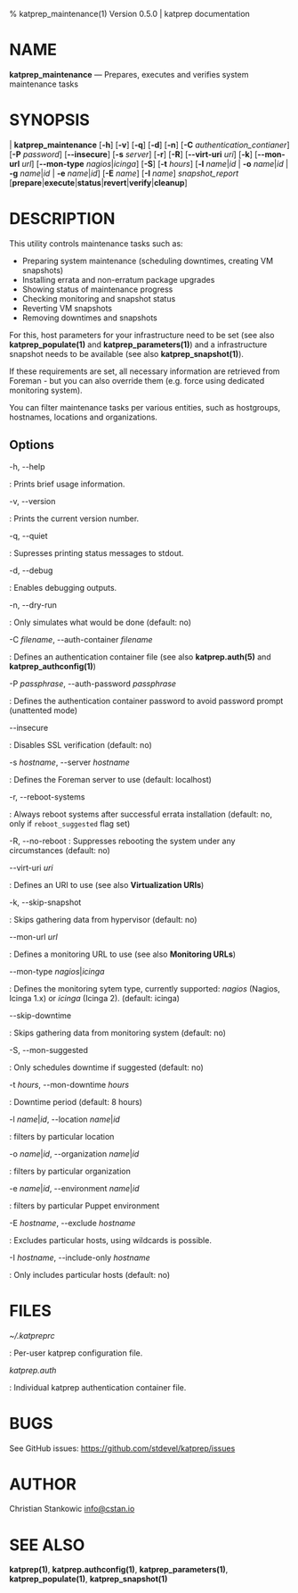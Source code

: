 % katprep_maintenance(1) Version 0.5.0 | katprep documentation

NAME
====

**katprep_maintenance** — Prepares, executes and verifies system maintenance tasks

SYNOPSIS
========

| **katprep_maintenance** \[**-h**] \[**-v**] \[**-q**] \[**-d**] \[**-n**] \[**-C** _authentication\_contianer_] \[**-P** _password_] \[**--insecure**] \[**-s** _server_] \[**-r**] \[**-R**] \[**--virt-uri** _uri_] \[**-k**] \[**--mon-url** _url_] \[**--mon-type** _nagios_|_icinga_] \[**-S**] \[**-t** _hours_] \[**-l** _name_|_id_ | **-o** _name_|_id_ | **-g** _name_|_id_ | **-e** _name_|_id_] \[**-E** _name_] \[**-I** _name_] _snapshot\_report_ \[**prepare**|**execute**|**status**|**revert**|**verify**|**cleanup**]

DESCRIPTION
===========

This utility controls maintenance tasks such as:

- Preparing system maintenance (scheduling downtimes, creating VM snapshots)
- Installing errata and non-erratum package upgrades
- Showing status of maintenance progress
- Checking monitoring and snapshot status
- Reverting VM snapshots
- Removing downtimes and snapshots

For this, host parameters for your infrastructure need to be set (see also **katprep_populate(1)** and **katprep_parameters(1)**) and a infrastructure snapshot needs to be available (see also **katprep_snapshot(1)**).

If these requirements are set, all necessary information are retrieved from Foreman - but you can also override them (e.g. force using dedicated monitoring system).

You can filter maintenance tasks per various entities, such as hostgroups, hostnames, locations and organizations.

Options
-------

-h, --help

:   Prints brief usage information.

-v, --version

:   Prints the current version number.

-q, --quiet

:   Supresses printing status messages to stdout.

-d, --debug

:   Enables debugging outputs.

-n, --dry-run

:   Only simulates what would be done (default: no)

-C _filename_, --auth-container _filename_

:   Defines an authentication container file (see also **katprep.auth(5)** and **katprep_authconfig(1)**)

-P _passphrase_, --auth-password _passphrase_

:   Defines the authentication container password to avoid password prompt (unattented mode)

--insecure

:   Disables SSL verification (default: no)

-s _hostname_, --server _hostname_

:   Defines the Foreman server to use (default: localhost)

-r, --reboot-systems

:   Always reboot systems after successful errata installation (default: no, only if `reboot_suggested` flag set)

-R, --no-reboot
:   Suppresses rebooting the system under any circumstances (default: no)

--virt-uri _uri_

:   Defines an URI to use (see also **Virtualization URIs**)

-k, --skip-snapshot

:   Skips gathering data from hypervisor (default: no)

--mon-url _url_

:   Defines a monitoring URL to use (see also **Monitoring URLs**)

--mon-type _nagios_|_icinga_

:   Defines the monitoring sytem type, currently supported: _nagios_ (Nagios, Icinga 1.x) or _icinga_ (Icinga 2). (default: icinga)

--skip-downtime

:   Skips gathering data from monitoring system (default: no)

-S, --mon-suggested

:   Only schedules downtime if suggested (default: no)

-t _hours_, --mon-downtime _hours_

:   Downtime period (default: 8 hours)

-l _name_|_id_, --location _name_|_id_

:   filters by particular location

-o _name_|_id_, --organization _name_|_id_

:   filters by particular organization

-e _name_|_id_, --environment _name_|_id_

:   filters by particular Puppet environment

-E _hostname_, --exclude _hostname_

:   Excludes particular hosts, using wildcards is possible.

-I _hostname_, --include-only _hostname_

:   Only includes particular hosts (default: no)

FILES
=====

*~/.katpreprc*

:   Per-user katprep configuration file.

*katprep.auth*

:   Individual katprep authentication container file.

BUGS
====

See GitHub issues: <https://github.com/stdevel/katprep/issues>

AUTHOR
======

Christian Stankowic <info@cstan.io>

SEE ALSO
========

**katprep(1)**, **katprep.authconfig(1)**, **katprep_parameters(1)**, **katprep_populate(1)**, **katprep_snapshot(1)**
